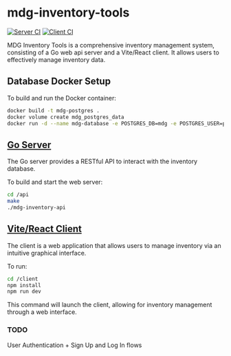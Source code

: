# mdg-inventory-tools

[![Server CI](https://github.com/lf-hernandez/mdg-inventory-tools/actions/workflows/go.yml/badge.svg)](https://github.com/lf-hernandez/mdg-inventory-tools/actions/workflows/go.yml) [![Client CI](https://github.com/lf-hernandez/mdg-inventory-tools/actions/workflows/react.yml/badge.svg)](https://github.com/lf-hernandez/mdg-inventory-tools/actions/workflows/react.yml)

MDG Inventory Tools is a comprehensive inventory management system, consisting of a Go web api server and a Vite/React client. It allows users to effectively manage inventory data.

## Database Docker Setup

To build and run the Docker container:

```bash
docker build -t mdg-postgres .
docker volume create mdg_postgres_data
docker run -d --name mdg-database -e POSTGRES_DB=mdg -e POSTGRES_USER=postgres -e POSTGRES_PASSWORD=postgres -v mdg_postgres_data:/var/lib/postgresql/data -p 5432:5432 mdg-postgres
```

## [Go Server](api)

The Go server provides a RESTful API to interact with the inventory database.

To build and start the web server:

```bash
cd /api
make
./mdg-inventory-api
```

## [Vite/React Client](client)

The client is a web application that allows users to manage inventory via an
intuitive graphical interface.

To run:

```bash
cd /client
npm install
npm run dev
```

This command will launch the client, allowing for inventory management through a web interface.

### TODO

User Authentication + Sign Up and Log In flows
